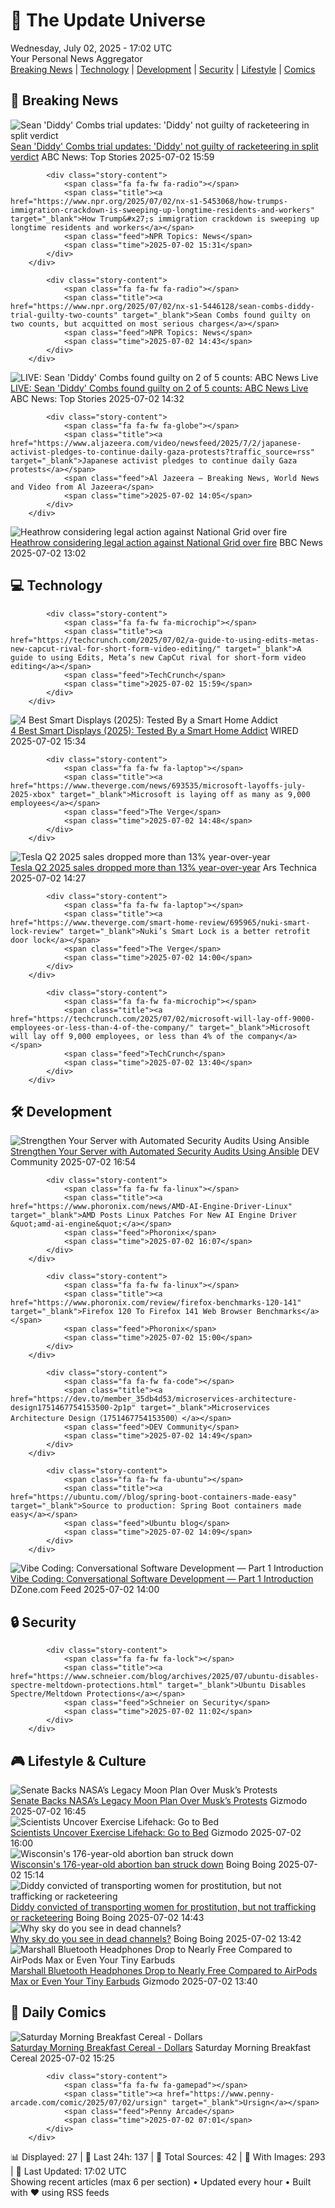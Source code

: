 <!-- Processing 54 RSS feeds at 2025-07-02 17:02:40 UTC -->
<!-- Processing: Saturday Morning Breakfast Cereal -->
<!-- Processing: Penny Arcade -->
<!-- Processing: Girl Genius -->
<!-- Processing: CBC News -->
<!-- Error processing https://rss.cbc.ca/lineup/topstories.xml: The read operation timed out -->
<!-- Processing: Reuters World News -->
<!-- Processing: Associated Press Breaking -->
<!-- Processing: Slashdot -->
<!-- Processing: Lobsters Python -->
<!-- Processing: Dev.to -->
<!-- Processing: Phoronix Linux News -->
<!-- Processing: It's FOSS -->
<!-- Processing: DistroWatch -->
<!-- Processing: Linux.com -->
<!-- Processing: Ubuntu Blog -->
<!-- Processing: GitHub Blog -->
<!-- Processing: InfoQ -->
<!-- Processing: Gizmodo -->
<!-- Processing: Krebs on Security -->
<!-- Processing: Schneier on Security -->
<!-- Generated 4 new posts out of 19 feeds processed -->
<div class="newspaper-header">
    <h1 class="newspaper-title">📰 The Update Universe</h1>
    <div class="newspaper-date">Wednesday, July 02, 2025 - 17:02 UTC</div>
    <div class="newspaper-subtitle">Your Personal News Aggregator</div>
</div>

<div class="newspaper-nav">
    <a href="#breaking">Breaking News</a> |
    <a href="#tech">Technology</a> |
    <a href="#dev">Development</a> |
    <a href="#security">Security</a> |
    <a href="#lifestyle">Lifestyle</a> |
    <a href="#webcomics">Comics</a>
</div>

<div class="news-section breaking-news" id="breaking">
<h2 class="section-header">🚨 Breaking News</h2>
<div class="stories-container">
<div class="story">
            <img src="https://s.abcnews.com/images/US/diddy-3-gty-gmh-250702_1751468896283_hpMain_4x3t_384.jpg" alt="Sean &#x27;Diddy&#x27; Combs trial updates: &#x27;Diddy&#x27; not guilty of racketeering in split verdict" class="story-image" loading="lazy" onerror="this.style.display='none'">
            <div class="story-content">
                <span class="fa fa-fw fa-tv"></span>
                <span class="title"><a href="https://abcnews.go.com/US/live-updates/sean-diddy-combs-trial-updates-jury-begin-deliberations/?id=123334874" target="_blank">Sean &#x27;Diddy&#x27; Combs trial updates: &#x27;Diddy&#x27; not guilty of racketeering in split verdict</a></span>
                <span class="feed">ABC News: Top Stories</span>
                <span class="time">2025-07-02 15:59</span>
            </div>
        </div>
<div class="story">
            
            <div class="story-content">
                <span class="fa fa-fw fa-radio"></span>
                <span class="title"><a href="https://www.npr.org/2025/07/02/nx-s1-5453068/how-trumps-immigration-crackdown-is-sweeping-up-longtime-residents-and-workers" target="_blank">How Trump&#x27;s immigration crackdown is sweeping up longtime residents and workers</a></span>
                <span class="feed">NPR Topics: News</span>
                <span class="time">2025-07-02 15:31</span>
            </div>
        </div>
<div class="story">
            
            <div class="story-content">
                <span class="fa fa-fw fa-radio"></span>
                <span class="title"><a href="https://www.npr.org/2025/07/02/nx-s1-5446128/sean-combs-diddy-trial-guilty-two-counts" target="_blank">Sean Combs found guilty on two counts, but acquitted on most serious charges</a></span>
                <span class="feed">NPR Topics: News</span>
                <span class="time">2025-07-02 14:43</span>
            </div>
        </div>
<div class="story">
            <img src="https://s.abcnews.com/images/US/abcnewsl-abc-ml-250107_1736267930625_hpMain_4x3t_384.jpg" alt="LIVE:  Sean &#x27;Diddy&#x27; Combs found guilty on 2 of 5 counts: ABC News Live" class="story-image" loading="lazy" onerror="this.style.display='none'">
            <div class="story-content">
                <span class="fa fa-fw fa-tv"></span>
                <span class="title"><a href="https://abcnews.go.com/Live/video/abcnews-live-41463246" target="_blank">LIVE:  Sean &#x27;Diddy&#x27; Combs found guilty on 2 of 5 counts: ABC News Live</a></span>
                <span class="feed">ABC News: Top Stories</span>
                <span class="time">2025-07-02 14:32</span>
            </div>
        </div>
<div class="story">
            
            <div class="story-content">
                <span class="fa fa-fw fa-globe"></span>
                <span class="title"><a href="https://www.aljazeera.com/video/newsfeed/2025/7/2/japanese-activist-pledges-to-continue-daily-gaza-protests?traffic_source=rss" target="_blank">Japanese activist pledges to continue daily Gaza protests</a></span>
                <span class="feed">Al Jazeera – Breaking News, World News and Video from Al Jazeera</span>
                <span class="time">2025-07-02 14:05</span>
            </div>
        </div>
<div class="story">
            <img src="https://ichef.bbci.co.uk/ace/standard/240/cpsprodpb/a6da/live/282f09f0-5710-11f0-9074-8989d8c97d87.jpg" alt="Heathrow considering legal action against National Grid over fire" class="story-image" loading="lazy" onerror="this.style.display='none'">
            <div class="story-content">
                <span class="fa fa-fw fa-flag"></span>
                <span class="title"><a href="https://www.bbc.com/news/articles/cly22eelnxjo" target="_blank">Heathrow considering legal action against National Grid over fire</a></span>
                <span class="feed">BBC News</span>
                <span class="time">2025-07-02 13:02</span>
            </div>
        </div>
</div>
</div>
<div class="news-section tech-news" id="tech">
<h2 class="section-header">💻 Technology</h2>
<div class="stories-container">
<div class="story">
            
            <div class="story-content">
                <span class="fa fa-fw fa-microchip"></span>
                <span class="title"><a href="https://techcrunch.com/2025/07/02/a-guide-to-using-edits-metas-new-capcut-rival-for-short-form-video-editing/" target="_blank">A guide to using Edits, Meta’s new CapCut rival for short-form video editing</a></span>
                <span class="feed">TechCrunch</span>
                <span class="time">2025-07-02 15:59</span>
            </div>
        </div>
<div class="story">
            <img src="https://media.wired.com/photos/68645ab469fff38262c0c632/master/pass/These%20Are%20Our%20Favorite%20Smart%20Displays.png" alt="4 Best Smart Displays (2025): Tested By a Smart Home Addict" class="story-image" loading="lazy" onerror="this.style.display='none'">
            <div class="story-content">
                <span class="fa fa-fw fa-bolt"></span>
                <span class="title"><a href="https://www.wired.com/gallery/best-smart-displays/" target="_blank">4 Best Smart Displays (2025): Tested By a Smart Home Addict</a></span>
                <span class="feed">WIRED</span>
                <span class="time">2025-07-02 15:34</span>
            </div>
        </div>
<div class="story">
            
            <div class="story-content">
                <span class="fa fa-fw fa-laptop"></span>
                <span class="title"><a href="https://www.theverge.com/news/693535/microsoft-layoffs-july-2025-xbox" target="_blank">Microsoft is laying off as many as 9,000 employees</a></span>
                <span class="feed">The Verge</span>
                <span class="time">2025-07-02 14:48</span>
            </div>
        </div>
<div class="story">
            <img src="https://cdn.arstechnica.net/wp-content/uploads/2025/07/GettyImages-2222356312-500x500.jpg" alt="Tesla Q2 2025 sales dropped more than 13% year-over-year" class="story-image" loading="lazy" onerror="this.style.display='none'">
            <div class="story-content">
                <span class="fa fa-fw fa-cog"></span>
                <span class="title"><a href="https://arstechnica.com/cars/2025/07/tesla-q2-2025-sales-dropped-more-than-13-year-over-year/" target="_blank">Tesla Q2 2025 sales dropped more than 13% year-over-year</a></span>
                <span class="feed">Ars Technica</span>
                <span class="time">2025-07-02 14:27</span>
            </div>
        </div>
<div class="story">
            
            <div class="story-content">
                <span class="fa fa-fw fa-laptop"></span>
                <span class="title"><a href="https://www.theverge.com/smart-home-review/695965/nuki-smart-lock-review" target="_blank">Nuki’s Smart Lock is a better retrofit door lock</a></span>
                <span class="feed">The Verge</span>
                <span class="time">2025-07-02 14:00</span>
            </div>
        </div>
<div class="story">
            
            <div class="story-content">
                <span class="fa fa-fw fa-microchip"></span>
                <span class="title"><a href="https://techcrunch.com/2025/07/02/microsoft-will-lay-off-9000-employees-or-less-than-4-of-the-company/" target="_blank">Microsoft will lay off 9,000 employees, or less than 4% of the company</a></span>
                <span class="feed">TechCrunch</span>
                <span class="time">2025-07-02 13:40</span>
            </div>
        </div>
</div>
</div>
<div class="news-section dev-news" id="dev">
<h2 class="section-header">🛠️ Development</h2>
<div class="stories-container">
<div class="story">
            <img src="https://media2.dev.to/dynamic/image/width=800%2Cheight=%2Cfit=scale-down%2Cgravity=auto%2Cformat=auto/https%3A%2F%2Fdev-to-uploads.s3.amazonaws.com%2Fuploads%2Farticles%2F14ub5w3ag8e7yocf21r7.png" alt="Strengthen Your Server with Automated Security Audits Using Ansible" class="story-image" loading="lazy" onerror="this.style.display='none'">
            <div class="story-content">
                <span class="fa fa-fw fa-code"></span>
                <span class="title"><a href="https://dev.to/lovestaco/strengthen-your-server-with-automated-security-audits-using-ansible-301o" target="_blank">Strengthen Your Server with Automated Security Audits Using Ansible</a></span>
                <span class="feed">DEV Community</span>
                <span class="time">2025-07-02 16:54</span>
            </div>
        </div>
<div class="story">
            
            <div class="story-content">
                <span class="fa fa-fw fa-linux"></span>
                <span class="title"><a href="https://www.phoronix.com/news/AMD-AI-Engine-Driver-Linux" target="_blank">AMD Posts Linux Patches For New AI Engine Driver &quot;amd-ai-engine&quot;</a></span>
                <span class="feed">Phoronix</span>
                <span class="time">2025-07-02 16:07</span>
            </div>
        </div>
<div class="story">
            
            <div class="story-content">
                <span class="fa fa-fw fa-linux"></span>
                <span class="title"><a href="https://www.phoronix.com/review/firefox-benchmarks-120-141" target="_blank">Firefox 120 To Firefox 141 Web Browser Benchmarks</a></span>
                <span class="feed">Phoronix</span>
                <span class="time">2025-07-02 15:00</span>
            </div>
        </div>
<div class="story">
            
            <div class="story-content">
                <span class="fa fa-fw fa-code"></span>
                <span class="title"><a href="https://dev.to/member_35db4d53/microservices-architecture-design1751467754153500-2p1p" target="_blank">Microservices Architecture Design（1751467754153500）</a></span>
                <span class="feed">DEV Community</span>
                <span class="time">2025-07-02 14:49</span>
            </div>
        </div>
<div class="story">
            
            <div class="story-content">
                <span class="fa fa-fw fa-ubuntu"></span>
                <span class="title"><a href="https://ubuntu.com//blog/spring-boot-containers-made-easy" target="_blank">Source to production: Spring Boot containers made easy</a></span>
                <span class="feed">Ubuntu blog</span>
                <span class="time">2025-07-02 14:09</span>
            </div>
        </div>
<div class="story">
            <img src="https://dz2cdn1.dzone.com/thumbnail?fid=18487035&w=600" alt="Vibe Coding: Conversational Software Development — Part 1 Introduction" class="story-image" loading="lazy" onerror="this.style.display='none'">
            <div class="story-content">
                <span class="fa fa-fw fa-newspaper"></span>
                <span class="title"><a href="https://dzone.com/articles/vibe-coding-conversational-software-development" target="_blank">Vibe Coding: Conversational Software Development — Part 1 Introduction</a></span>
                <span class="feed">DZone.com Feed</span>
                <span class="time">2025-07-02 14:00</span>
            </div>
        </div>
</div>
</div>
<div class="news-section security-news" id="security">
<h2 class="section-header">🔒 Security</h2>
<div class="stories-container">
<div class="story">
            
            <div class="story-content">
                <span class="fa fa-fw fa-lock"></span>
                <span class="title"><a href="https://www.schneier.com/blog/archives/2025/07/ubuntu-disables-spectre-meltdown-protections.html" target="_blank">Ubuntu Disables Spectre/Meltdown Protections</a></span>
                <span class="feed">Schneier on Security</span>
                <span class="time">2025-07-02 11:02</span>
            </div>
        </div>
</div>
</div>
<div class="news-section lifestyle-news" id="lifestyle">
<h2 class="section-header">🎮 Lifestyle & Culture</h2>
<div class="stories-container">
<div class="story">
            <img src="https://gizmodo.com/app/uploads/2025/02/SLS-Rocket.jpg" alt="Senate Backs NASA’s Legacy Moon Plan Over Musk’s Protests" class="story-image" loading="lazy" onerror="this.style.display='none'">
            <div class="story-content">
                <span class="fa fa-fw fa-computer"></span>
                <span class="title"><a href="https://gizmodo.com/senate-backs-nasas-legacy-moon-plan-over-musks-protests-2000623388" target="_blank">Senate Backs NASA’s Legacy Moon Plan Over Musk’s Protests</a></span>
                <span class="feed">Gizmodo</span>
                <span class="time">2025-07-02 16:45</span>
            </div>
        </div>
<div class="story">
            <img src="https://gizmodo.com/app/uploads/2025/07/morningjog.jpg" alt="Scientists Uncover Exercise Lifehack: Go to Bed" class="story-image" loading="lazy" onerror="this.style.display='none'">
            <div class="story-content">
                <span class="fa fa-fw fa-computer"></span>
                <span class="title"><a href="https://gizmodo.com/scientists-uncover-exercise-lifehack-go-to-bed-2000623362" target="_blank">Scientists Uncover Exercise Lifehack: Go to Bed</a></span>
                <span class="feed">Gizmodo</span>
                <span class="time">2025-07-02 16:00</span>
            </div>
        </div>
<div class="story">
            <img src="https://i0.wp.com/boingboing.net/wp-content/uploads/2025/04/fficia.jpg?fit=1528%2C1090&amp;quality=60&amp;ssl=1" alt="Wisconsin&#x27;s 176-year-old abortion ban struck down" class="story-image" loading="lazy" onerror="this.style.display='none'">
            <div class="story-content">
                <span class="fa fa-fw fa-arrow-right"></span>
                <span class="title"><a href="https://boingboing.net/2025/07/02/wisconsins-176-year-old-abortion-ban-struck-down.html" target="_blank">Wisconsin&#x27;s 176-year-old abortion ban struck down</a></span>
                <span class="feed">Boing Boing</span>
                <span class="time">2025-07-02 15:14</span>
            </div>
        </div>
<div class="story">
            <img src="https://i0.wp.com/boingboing.net/wp-content/uploads/2023/11/shutterstock_202742458-scaled.jpg?fit=2560%2C1707&amp;quality=60&amp;ssl=1" alt="Diddy convicted of transporting women for prostitution, but not trafficking or racketeering" class="story-image" loading="lazy" onerror="this.style.display='none'">
            <div class="story-content">
                <span class="fa fa-fw fa-arrow-right"></span>
                <span class="title"><a href="https://boingboing.net/2025/07/02/diddy-convicted-of-transporting-women-for-prostitution-but-not-trafficking-or-racketeering.html" target="_blank">Diddy convicted of transporting women for prostitution, but not trafficking or racketeering</a></span>
                <span class="feed">Boing Boing</span>
                <span class="time">2025-07-02 14:43</span>
            </div>
        </div>
<div class="story">
            <img src="https://i0.wp.com/boingboing.net/wp-content/uploads/2025/07/Apple-TVs-first-look-at-the-bar-in-Chiba-City.jpg?fit=1080%2C617&amp;quality=60&amp;ssl=1" alt="Why sky do you see in dead channels?" class="story-image" loading="lazy" onerror="this.style.display='none'">
            <div class="story-content">
                <span class="fa fa-fw fa-arrow-right"></span>
                <span class="title"><a href="https://boingboing.net/2025/07/02/teaser-for-apple-tvs-neuromancer.html" target="_blank">Why sky do you see in dead channels?</a></span>
                <span class="feed">Boing Boing</span>
                <span class="time">2025-07-02 13:42</span>
            </div>
        </div>
<div class="story">
            <img src="https://gizmodo.com/app/uploads/2025/07/marshallhead-1.jpg" alt="Marshall Bluetooth Headphones Drop to Nearly Free Compared to AirPods Max or Even Your Tiny Earbuds" class="story-image" loading="lazy" onerror="this.style.display='none'">
            <div class="story-content">
                <span class="fa fa-fw fa-computer"></span>
                <span class="title"><a href="https://gizmodo.com/marshall-bluetooth-headphones-drop-to-nearly-free-compared-to-airpods-max-or-even-your-tiny-earbuds-2000622989" target="_blank">Marshall Bluetooth Headphones Drop to Nearly Free Compared to AirPods Max or Even Your Tiny Earbuds</a></span>
                <span class="feed">Gizmodo</span>
                <span class="time">2025-07-02 13:40</span>
            </div>
        </div>
</div>
</div>
<div class="news-section webcomics-section" id="webcomics">
<h2 class="section-header">🎨 Daily Comics</h2>
<div class="stories-container">
<div class="story">
            <img src="https://www.smbc-comics.com/comics/1750828176-20250702.png" alt="Saturday Morning Breakfast Cereal - Dollars" class="story-image" loading="lazy" onerror="this.style.display='none'">
            <div class="story-content">
                <span class="fa fa-fw fa-smile"></span>
                <span class="title"><a href="https://www.smbc-comics.com/comic/dollars" target="_blank">Saturday Morning Breakfast Cereal - Dollars</a></span>
                <span class="feed">Saturday Morning Breakfast Cereal</span>
                <span class="time">2025-07-02 15:25</span>
            </div>
        </div>
<div class="story">
            
            <div class="story-content">
                <span class="fa fa-fw fa-gamepad"></span>
                <span class="title"><a href="https://www.penny-arcade.com/comic/2025/07/02/ursign" target="_blank">Ursign</a></span>
                <span class="feed">Penny Arcade</span>
                <span class="time">2025-07-02 07:01</span>
            </div>
        </div>
</div>
</div>

<div class="newspaper-footer">
    <div class="stats">
        📊 Displayed: 27 | 📅 Last 24h: 137 | 📡 Total Sources: 42 | 📸 With Images: 293 |
        🔄 Last Updated: 17:02 UTC
    </div>
    <div class="footer-note">
        Showing recent articles (max 6 per section) • Updated every hour • Built with ❤️ using RSS feeds
    </div>
</div>
